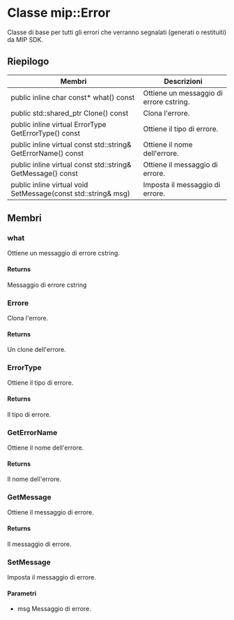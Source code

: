 # <a name="class-miperror"></a>Classe mip::Error 
Classe di base per tutti gli errori che verranno segnalati (generati o restituiti) da MIP SDK.
  
## <a name="summary"></a>Riepilogo
 Membri                        | Descrizioni                                
--------------------------------|---------------------------------------------
public inline char const* what() const  |  Ottiene un messaggio di errore cstring.
public std::shared_ptr<Error> Clone() const  |  Clona l'errore.
public inline virtual ErrorType GetErrorType() const  |  Ottiene il tipo di errore.
public inline virtual const std::string& GetErrorName() const  |  Ottiene il nome dell'errore.
public inline virtual const std::string& GetMessage() const  |  Ottiene il messaggio di errore.
public inline virtual void SetMessage(const std::string& msg)  |  Imposta il messaggio di errore.
  
## <a name="members"></a>Membri
  
### <a name="what"></a>what
Ottiene un messaggio di errore cstring.
  
#### <a name="returns"></a>Returns
Messaggio di errore cstring
  
### <a name="error"></a>Errore
Clona l'errore.
  
#### <a name="returns"></a>Returns
Un clone dell'errore.
  
### <a name="errortype"></a>ErrorType
Ottiene il tipo di errore.
  
#### <a name="returns"></a>Returns
Il tipo di errore.
  
### <a name="geterrorname"></a>GetErrorName
Ottiene il nome dell'errore.
  
#### <a name="returns"></a>Returns
Il nome dell'errore.
  
### <a name="getmessage"></a>GetMessage
Ottiene il messaggio di errore.
  
#### <a name="returns"></a>Returns
Il messaggio di errore.
  
### <a name="setmessage"></a>SetMessage
Imposta il messaggio di errore.
  
#### <a name="parameters"></a>Parametri
* msg Messaggio di errore.
